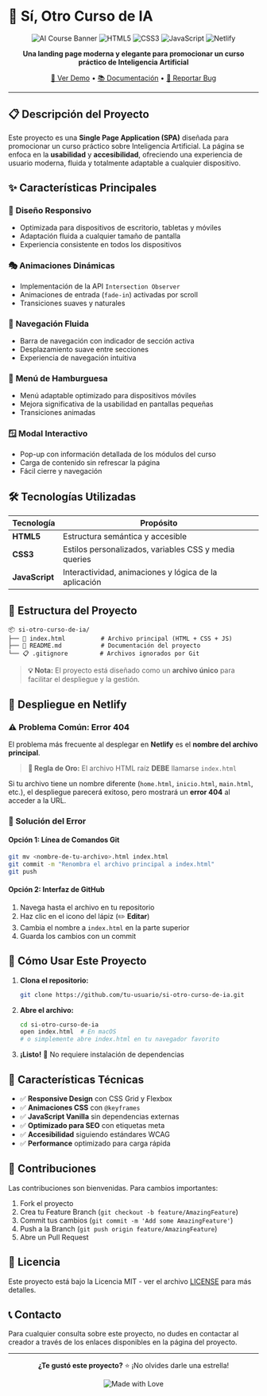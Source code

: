 # 🤖 Sí, Otro Curso de IA

<div align="center">

![AI Course Banner](https://img.shields.io/badge/AI-Course-blue?style=for-the-badge&logo=artificial-intelligence)
![HTML5](https://img.shields.io/badge/HTML5-E34F26?style=for-the-badge&logo=html5&logoColor=white)
![CSS3](https://img.shields.io/badge/CSS3-1572B6?style=for-the-badge&logo=css3&logoColor=white)
![JavaScript](https://img.shields.io/badge/JavaScript-F7DF1E?style=for-the-badge&logo=javascript&logoColor=black)
![Netlify](https://img.shields.io/badge/Netlify-00C7B7?style=for-the-badge&logo=netlify&logoColor=white)

**Una landing page moderna y elegante para promocionar un curso práctico de Inteligencia Artificial**

[🚀 Ver Demo](#) • [📚 Documentación](#características-principales) • [🐛 Reportar Bug](#contacto)

</div>

---

## 📋 Descripción del Proyecto

Este proyecto es una **Single Page Application (SPA)** diseñada para promocionar un curso práctico sobre Inteligencia Artificial. La página se enfoca en la **usabilidad** y **accesibilidad**, ofreciendo una experiencia de usuario moderna, fluida y totalmente adaptable a cualquier dispositivo.

## ✨ Características Principales

### 🎨 **Diseño Responsivo**
- Optimizada para dispositivos de escritorio, tabletas y móviles
- Adaptación fluida a cualquier tamaño de pantalla
- Experiencia consistente en todos los dispositivos

### 🎭 **Animaciones Dinámicas**
- Implementación de la API `Intersection Observer`
- Animaciones de entrada (`fade-in`) activadas por scroll
- Transiciones suaves y naturales

### 🧭 **Navegación Fluida**
- Barra de navegación con indicador de sección activa
- Desplazamiento suave entre secciones
- Experiencia de navegación intuitiva

### 📱 **Menú de Hamburguesa**
- Menú adaptable optimizado para dispositivos móviles
- Mejora significativa de la usabilidad en pantallas pequeñas
- Transiciones animadas

### 🪟 **Modal Interactivo**
- Pop-up con información detallada de los módulos del curso
- Carga de contenido sin refrescar la página
- Fácil cierre y navegación

## 🛠️ Tecnologías Utilizadas

| Tecnología | Propósito |
|------------|-----------|
| **HTML5** | Estructura semántica y accesible |
| **CSS3** | Estilos personalizados, variables CSS y media queries |
| **JavaScript** | Interactividad, animaciones y lógica de la aplicación |

## 📁 Estructura del Proyecto

```
📦 si-otro-curso-de-ia/
├── 📄 index.html          # Archivo principal (HTML + CSS + JS)
├── 📖 README.md           # Documentación del proyecto
└── 📋 .gitignore         # Archivos ignorados por Git
```

> **💡 Nota:** El proyecto está diseñado como un **archivo único** para facilitar el despliegue y la gestión.

## 🚀 Despliegue en Netlify

### ⚠️ Problema Común: Error 404

El problema más frecuente al desplegar en **Netlify** es el **nombre del archivo principal**.

> **🔑 Regla de Oro:** El archivo HTML raíz **DEBE** llamarse `index.html`

Si tu archivo tiene un nombre diferente (`home.html`, `inicio.html`, `main.html`, etc.), el despliegue parecerá exitoso, pero mostrará un **error 404** al acceder a la URL.

### 🔧 Solución del Error

#### **Opción 1: Línea de Comandos Git**
```bash
git mv <nombre-de-tu-archivo>.html index.html
git commit -m "Renombra el archivo principal a index.html"
git push
```

#### **Opción 2: Interfaz de GitHub**
1. Navega hasta el archivo en tu repositorio
2. Haz clic en el icono del lápiz (✏️ **Editar**)
3. Cambia el nombre a `index.html` en la parte superior
4. Guarda los cambios con un commit

## 🚀 Cómo Usar Este Proyecto

1. **Clona el repositorio:**
   ```bash
   git clone https://github.com/tu-usuario/si-otro-curso-de-ia.git
   ```

2. **Abre el archivo:**
   ```bash
   cd si-otro-curso-de-ia
   open index.html  # En macOS
   # o simplemente abre index.html en tu navegador favorito
   ```

3. **¡Listo!** 🎉 No requiere instalación de dependencias

## 🌟 Características Técnicas

- ✅ **Responsive Design** con CSS Grid y Flexbox
- ✅ **Animaciones CSS** con `@keyframes`
- ✅ **JavaScript Vanilla** sin dependencias externas
- ✅ **Optimizado para SEO** con etiquetas meta
- ✅ **Accesibilidad** siguiendo estándares WCAG
- ✅ **Performance** optimizado para carga rápida

## 🤝 Contribuciones

Las contribuciones son bienvenidas. Para cambios importantes:

1. Fork el proyecto
2. Crea tu Feature Branch (`git checkout -b feature/AmazingFeature`)
3. Commit tus cambios (`git commit -m 'Add some AmazingFeature'`)
4. Push a la Branch (`git push origin feature/AmazingFeature`)
5. Abre un Pull Request

## 📄 Licencia

Este proyecto está bajo la Licencia MIT - ver el archivo [LICENSE](LICENSE) para más detalles.

## 📞 Contacto

Para cualquier consulta sobre este proyecto, no dudes en contactar al creador a través de los enlaces disponibles en la página del proyecto.

---

<div align="center">

**¿Te gustó este proyecto?** ⭐ ¡No olvides darle una estrella!

![Made with Love](https://img.shields.io/badge/Made%20with-❤️-red?style=for-the-badge)

</div>
